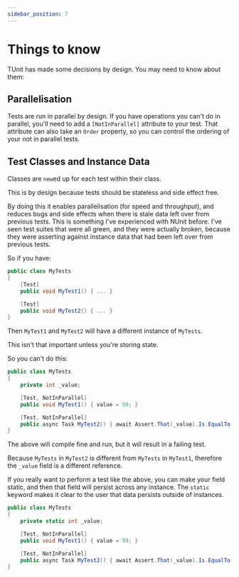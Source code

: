 ```yaml
---
sidebar_position: 7
---
```


# Things to know

TUnit has made some decisions by design. You may need to know about them:

## Parallelisation

Tests are run in parallel by design. If you have operations you can't do in parallel, you'll need to add a `[NotInParallel]` attribute to your test. That attribute can also take an `Order` property, so you can control the ordering of your not in parallel tests.

## Test Classes and Instance Data

Classes are `new`ed up for each test within their class. 

This is by design because tests should be stateless and side effect free. 

By doing this it enables parallelisation (for speed and throughput), and reduces bugs and side effects when there is stale data left over from previous tests. This is something I've experienced with NUnit before. I've seen test suites that were all green, and they were actually broken, because they were asserting against instance data that had been left over from previous tests.

So if you have:

```csharp
public class MyTests
{
    [Test]
    public void MyTest1() { ... }

    [Test]
    public void MyTest2() { ... }
}
```

Then `MyTest1` and `MyTest2` will have a different instance of `MyTests`.

This isn't that important unless you're storing state.

So you can't do this:

```csharp
public class MyTests
{
    private int _value;

    [Test, NotInParallel]
    public void MyTest1() { value = 99; }

    [Test, NotInParallel]
    public async Task MyTest2() { await Assert.That(_value).Is.EqualTo(99); }
}
```

The above will compile fine and run, but it will result in a failing test.

Because `MyTests` in `MyTest2` is different from `MyTests` in `MyTest1`, therefore the `_value` field is a different reference.

If you really want to perform a test like the above, you can make your field static, and then that field will persist across any instance. The `static` keyword makes it clear to the user that data persists outside of instances.

```csharp
public class MyTests
{
    private static int _value;

    [Test, NotInParallel]
    public void MyTest1() { value = 99; }

    [Test, NotInParallel]
    public async Task MyTest2() { await Assert.That(_value).Is.EqualTo(99); }
}
```